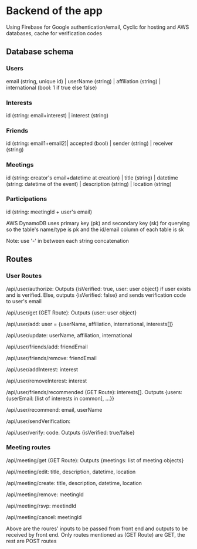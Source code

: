 # Backend of the app
Using Firebase for Google authentication/email, Cyclic for hosting and AWS databases, cache for verification codes

## Database schema
### Users
email (string, unique id) |  userName (string) | affiliation (string) | international (bool: 1 if true else false)
### Interests
id (string: email+interest) | interest (string)
### Friends
id (string: email1+email2)| accepted (bool) | sender (string) | receiver (string)
### Meetings
id (string: creator's email+datetime at creation) | title (string) | datetime (string: datetime of the event) | description (string) | location (string)
### Participations
id (string: meetingId + user's email)

AWS DynamoDB uses primary key (pk) and secondary key (sk) for querying so the table's name/type is pk and the id/email column of each table is sk

Note: use '-' in between each string concatenation

## Routes
### User Routes
/api/user/authorize: Outputs {isVerified: true, user: user object} if user exists and is verified. Else, outputs {isVerified: false} and sends verification code to user's email

/api/user/get (GET Route): Outputs {user: user object}

/api/user/add: user = {userName, affiliation, international, interests[]} 

/api/user/update: userName, affiliation, international

/api/user/friends/add: friendEmail

/api/user/friends/remove: friendEmail

/api/user/addInterest: interest

/api/user/removeInterest: interest

/api/user/friends/recommended (GET Route): interests[]. Outputs {users: {userEmail: [list of interests in common], ...}}

/api/user/recommend: email, userName

/api/user/sendVerification: 

/api/user/verify: code. Outputs {isVerified: true/false}

### Meeting routes
/api/meeting/get (GET Route): Outputs {meetings: list of meeting objects}

/api/meeting/edit: title, description, datetime, location

/api/meeting/create: title, description, datetime, location

/api/meeting/remove: meetingId

/api/meeting/rsvp: meetindId

/api/meeting/cancel: meetingId


Above are the roures' inputs to be passed from front end and outputs to be received by front end. Only routes mentioned as (GET Route) are GET, the rest are POST routes
